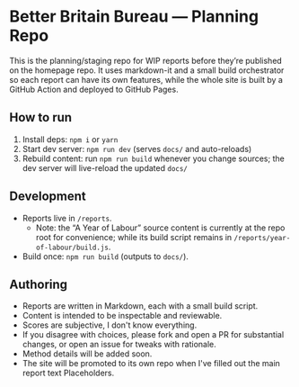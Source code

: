 # Better Britain Bureau — Planning Repo

This is the planning/staging repo for WIP reports before they’re published on the homepage repo. It uses markdown-it and a small build orchestrator so each report can have its own features, while the whole site is built by a GitHub Action and deployed to GitHub Pages.

## How to run

1) Install deps: `npm i` or `yarn`
2) Start dev server: `npm run dev` (serves `docs/` and auto-reloads)
3) Rebuild content: run `npm run build` whenever you change sources; the dev server will live-reload the updated `docs/`

## Development

- Reports live in `/reports`. 
    - Note: the “A Year of Labour” source content is currently at the repo root for convenience; while its build script remains in `/reports/year-of-labour/build.js`.
- Build once: `npm run build` (outputs to `docs/`).

## Authoring

- Reports are written in Markdown, each with a small build script.
- Content is intended to be inspectable and reviewable.
- Scores are subjective, I don't know everything.
- If you disagree with choices, please fork and open a PR for substantial changes, or open an issue for tweaks with rationale. 
- Method details will be added soon.
- The site will be promoted to its own repo when I've filled out the main report text Placeholders.
